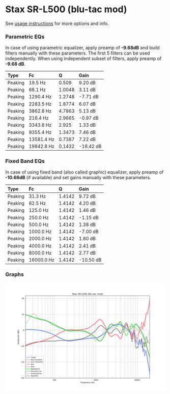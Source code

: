 # Stax SR-L500 (blu-tac mod)
See [usage instructions](https://github.com/jaakkopasanen/AutoEq#usage) for more options and info.

### Parametric EQs
In case of using parametric equalizer, apply preamp of **-9.68dB** and build filters manually
with these parameters. The first 5 filters can be used independently.
When using independent subset of filters, apply preamp of **-9.68 dB**.

| Type    | Fc         |      Q | Gain      |
|:--------|:-----------|:-------|:----------|
| Peaking | 19.5 Hz    | 0.509  | 9.20 dB   |
| Peaking | 66.1 Hz    | 1.0048 | 3.11 dB   |
| Peaking | 1290.4 Hz  | 1.2748 | -7.71 dB  |
| Peaking | 2283.5 Hz  | 1.8774 | 6.07 dB   |
| Peaking | 3862.8 Hz  | 4.7863 | 5.13 dB   |
| Peaking | 216.4 Hz   | 2.9665 | -0.97 dB  |
| Peaking | 3343.8 Hz  | 2.925  | 1.33 dB   |
| Peaking | 9355.4 Hz  | 1.3473 | 7.46 dB   |
| Peaking | 13581.4 Hz | 0.7387 | 7.22 dB   |
| Peaking | 19842.8 Hz | 0.1432 | -16.42 dB |

### Fixed Band EQs
In case of using fixed band (also called graphic) equalizer, apply preamp of **-10.66dB**
(if available) and set gains manually with these parameters.

| Type    | Fc         |      Q | Gain      |
|:--------|:-----------|:-------|:----------|
| Peaking | 31.3 Hz    | 1.4142 | 9.72 dB   |
| Peaking | 62.5 Hz    | 1.4142 | 4.20 dB   |
| Peaking | 125.0 Hz   | 1.4142 | 1.46 dB   |
| Peaking | 250.0 Hz   | 1.4142 | -1.15 dB  |
| Peaking | 500.0 Hz   | 1.4142 | 1.38 dB   |
| Peaking | 1000.0 Hz  | 1.4142 | -7.00 dB  |
| Peaking | 2000.0 Hz  | 1.4142 | 1.80 dB   |
| Peaking | 4000.0 Hz  | 1.4142 | 2.41 dB   |
| Peaking | 8000.0 Hz  | 1.4142 | 2.77 dB   |
| Peaking | 16000.0 Hz | 1.4142 | -10.50 dB |

### Graphs
![](./Stax%20SR-L500%20(blu-tac%20mod).png)